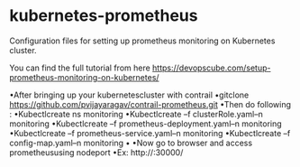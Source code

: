 # kubernetes-prometheus
Configuration files for setting up prometheus monitoring on Kubernetes cluster.

You can find the full tutorial from here https://devopscube.com/setup-prometheus-monitoring-on-kubernetes/

•After bringing up your kubernetescluster with contrail
•gitclone https://github.com/pvijayaragav/contrail-prometheus.git
•Then do following :
•Kubectlcreate ns monitoring
•Kubectlcreate –f clusterRole.yaml–n monitoring
•Kubectlcreate –f prometheus-deployment.yaml–n monitoring
•Kubectlcreate –f prometheus-service.yaml–n monitoring
•Kubectlcreate –f config-map.yaml–n monitoring
•
•Now go to browser and access prometheususing nodeport
•Ex: http://<nodeip>:30000/
